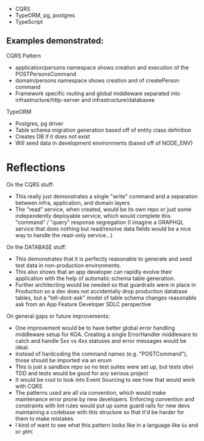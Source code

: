 - CQRS
- TypeORM, pg, postgres
- TypeScript

## Examples demonstrated:

CQRS Pattern
- application/persons namespace shows creation and execution of the POSTPersonsCommand
- domain/persons namespace shows creation and of createPerson command
- Framework specific routing and global middleware separated into infrastructure/http-server and infrastructure/databasee

TypeORM
- Postgres, pg driver
- Table schema migration generation based off of entity class definition
- Creates DB if it does not exist
- Will seed data in development environments (based off of NODE_ENV)

# Reflections
On the CQRS stuff:
- This really just demonstrates a single "write" command and a separation between infra, application, and domain layers
- The "read" service, when created, would be its own repo or just some independently deployable service, which would complete this "command" / "query" response segregation (I imagine a GRAPHQL service that does nothing but read/resolve data fields would be a nice way to handle the read-only service...)

On the DATABASE stuff:
- This demonstrates that it is perfectly reasonable to generate and seed test data in non-production environments.
- This also shows that an app developer can rapidly evolve their application with the help of automatic schema table generation.
- Further architecting would be needed so that guardrails were in place in Production so a dev does not accidentally drop production database tables, but a "tell-dont-ask" model of table schema changes reasonable ask from an App Feature Developer SDLC perspective

On general gaps or future improvements:
- One improvement would be to have better global error handling middleware setup for KOA. Creating a single ErrorHandler middleware to catch and handle 5xx vs 4xx statuses and error messages would be ideal.
- Instead of hardcoding the command names (e.g. "POSTCommand"), those should be imported via an enum
- This is just a sandbox repo so no test suites were set up, but tests obvi TDD and tests would be good for any serious project
- It would be cool to look into Event Sourcing to see how that would work with CQRS
- The patterns used are all via convention, which would make maintenance error prone by new developers. Enforcing convention and constraints with lint rules would put up some guard rails for new devs maintaining a codebase with this structure so that it'd be harder for them to make mistakes
- I kind of want to see what this pattern looks like in a language like `Go` and or `gRPC`



